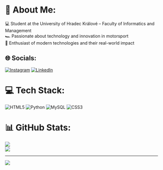 # 💫 About Me:
💻 Student at the University of Hradec Králové – Faculty of Informatics and Management<br>🏎️ Passionate about technology and innovation in motorsport<br>🚀 Enthusiast of modern technologies and their real-world impact


## 🌐 Socials:
[![Instagram](https://img.shields.io/badge/Instagram-%23E4405F.svg?logo=Instagram&logoColor=white)](https://instagram.com/jaroslav_chladek) [![LinkedIn](https://img.shields.io/badge/LinkedIn-%230077B5.svg?logo=linkedin&logoColor=white)](https://linkedin.com/in/jaroslav-chládek) 

# 💻 Tech Stack:
![HTML5](https://img.shields.io/badge/html5-%23E34F26.svg?style=for-the-badge&logo=html5&logoColor=white) ![Python](https://img.shields.io/badge/python-3670A0?style=for-the-badge&logo=python&logoColor=ffdd54) ![MySQL](https://img.shields.io/badge/mysql-4479A1.svg?style=for-the-badge&logo=mysql&logoColor=white) ![CSS3](https://img.shields.io/badge/css3-%231572B6.svg?style=for-the-badge&logo=css3&logoColor=white)
# 📊 GitHub Stats:
![](https://nirzak-streak-stats.vercel.app/?user=spoker11&theme=dark&hide_border=false)<br/>
![](https://github-readme-stats.vercel.app/api/top-langs/?username=spoker11&theme=dark&hide_border=false&include_all_commits=true&count_private=false&layout=compact)

---
[![](https://visitcount.itsvg.in/api?id=spoker11&icon=0&color=0)](https://visitcount.itsvg.in)

